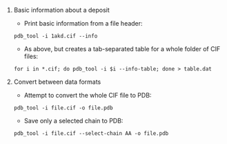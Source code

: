1) Basic information about a deposit
   - Print basic information from a file header:
   ```
   pdb_tool -i 1akd.cif --info
    ```
   - As above, but creates a tab-separated table for a whole folder of CIF files:
    ```
   for i in *.cif; do pdb_tool -i $i --info-table; done > table.dat
    ```
2) Convert between data formats

   - Attempt to convert the whole CIF file to PDB:
   ```
   pdb_tool -i file.cif -o file.pdb
   ```
   - Save only a selected chain to PDB:
   ```
   pdb_tool -i file.cif --select-chain AA -o file.pdb
   ```

